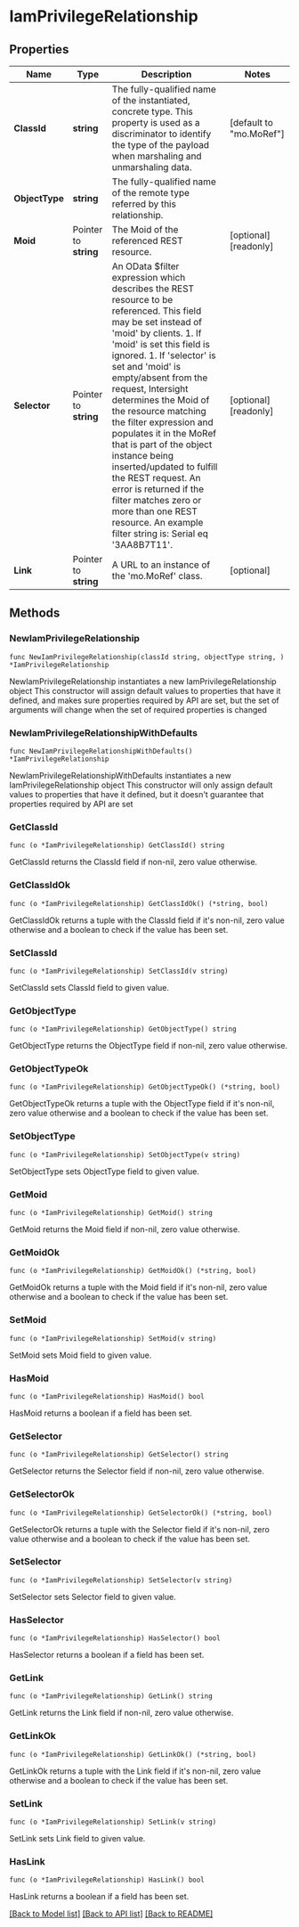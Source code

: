 # IamPrivilegeRelationship

## Properties

Name | Type | Description | Notes
------------ | ------------- | ------------- | -------------
**ClassId** | **string** | The fully-qualified name of the instantiated, concrete type. This property is used as a discriminator to identify the type of the payload when marshaling and unmarshaling data. | [default to "mo.MoRef"]
**ObjectType** | **string** | The fully-qualified name of the remote type referred by this relationship. | 
**Moid** | Pointer to **string** | The Moid of the referenced REST resource. | [optional] [readonly] 
**Selector** | Pointer to **string** | An OData $filter expression which describes the REST resource to be referenced. This field may be set instead of &#39;moid&#39; by clients. 1. If &#39;moid&#39; is set this field is ignored. 1. If &#39;selector&#39; is set and &#39;moid&#39; is empty/absent from the request, Intersight determines the Moid of the resource matching the filter expression and populates it in the MoRef that is part of the object instance being inserted/updated to fulfill the REST request. An error is returned if the filter matches zero or more than one REST resource. An example filter string is: Serial eq &#39;3AA8B7T11&#39;. | [optional] [readonly] 
**Link** | Pointer to **string** | A URL to an instance of the &#39;mo.MoRef&#39; class. | [optional] 

## Methods

### NewIamPrivilegeRelationship

`func NewIamPrivilegeRelationship(classId string, objectType string, ) *IamPrivilegeRelationship`

NewIamPrivilegeRelationship instantiates a new IamPrivilegeRelationship object
This constructor will assign default values to properties that have it defined,
and makes sure properties required by API are set, but the set of arguments
will change when the set of required properties is changed

### NewIamPrivilegeRelationshipWithDefaults

`func NewIamPrivilegeRelationshipWithDefaults() *IamPrivilegeRelationship`

NewIamPrivilegeRelationshipWithDefaults instantiates a new IamPrivilegeRelationship object
This constructor will only assign default values to properties that have it defined,
but it doesn't guarantee that properties required by API are set

### GetClassId

`func (o *IamPrivilegeRelationship) GetClassId() string`

GetClassId returns the ClassId field if non-nil, zero value otherwise.

### GetClassIdOk

`func (o *IamPrivilegeRelationship) GetClassIdOk() (*string, bool)`

GetClassIdOk returns a tuple with the ClassId field if it's non-nil, zero value otherwise
and a boolean to check if the value has been set.

### SetClassId

`func (o *IamPrivilegeRelationship) SetClassId(v string)`

SetClassId sets ClassId field to given value.


### GetObjectType

`func (o *IamPrivilegeRelationship) GetObjectType() string`

GetObjectType returns the ObjectType field if non-nil, zero value otherwise.

### GetObjectTypeOk

`func (o *IamPrivilegeRelationship) GetObjectTypeOk() (*string, bool)`

GetObjectTypeOk returns a tuple with the ObjectType field if it's non-nil, zero value otherwise
and a boolean to check if the value has been set.

### SetObjectType

`func (o *IamPrivilegeRelationship) SetObjectType(v string)`

SetObjectType sets ObjectType field to given value.


### GetMoid

`func (o *IamPrivilegeRelationship) GetMoid() string`

GetMoid returns the Moid field if non-nil, zero value otherwise.

### GetMoidOk

`func (o *IamPrivilegeRelationship) GetMoidOk() (*string, bool)`

GetMoidOk returns a tuple with the Moid field if it's non-nil, zero value otherwise
and a boolean to check if the value has been set.

### SetMoid

`func (o *IamPrivilegeRelationship) SetMoid(v string)`

SetMoid sets Moid field to given value.

### HasMoid

`func (o *IamPrivilegeRelationship) HasMoid() bool`

HasMoid returns a boolean if a field has been set.

### GetSelector

`func (o *IamPrivilegeRelationship) GetSelector() string`

GetSelector returns the Selector field if non-nil, zero value otherwise.

### GetSelectorOk

`func (o *IamPrivilegeRelationship) GetSelectorOk() (*string, bool)`

GetSelectorOk returns a tuple with the Selector field if it's non-nil, zero value otherwise
and a boolean to check if the value has been set.

### SetSelector

`func (o *IamPrivilegeRelationship) SetSelector(v string)`

SetSelector sets Selector field to given value.

### HasSelector

`func (o *IamPrivilegeRelationship) HasSelector() bool`

HasSelector returns a boolean if a field has been set.

### GetLink

`func (o *IamPrivilegeRelationship) GetLink() string`

GetLink returns the Link field if non-nil, zero value otherwise.

### GetLinkOk

`func (o *IamPrivilegeRelationship) GetLinkOk() (*string, bool)`

GetLinkOk returns a tuple with the Link field if it's non-nil, zero value otherwise
and a boolean to check if the value has been set.

### SetLink

`func (o *IamPrivilegeRelationship) SetLink(v string)`

SetLink sets Link field to given value.

### HasLink

`func (o *IamPrivilegeRelationship) HasLink() bool`

HasLink returns a boolean if a field has been set.


[[Back to Model list]](../README.md#documentation-for-models) [[Back to API list]](../README.md#documentation-for-api-endpoints) [[Back to README]](../README.md)


